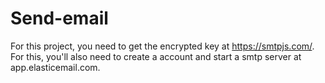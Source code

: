 # Send-email

For this project, you need to get the encrypted key at https://smtpjs.com/. For this, you'll also need to create a account and start a smtp server at app.elasticemail.com.
